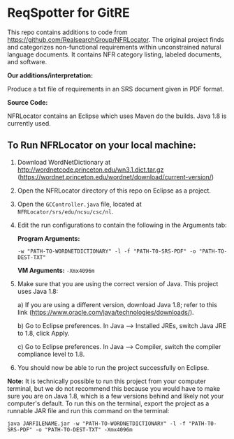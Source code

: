 ReqSpotter for GitRE
==========
This repo contains additions to code from https://github.com/RealsearchGroup/NFRLocator. 
The original project finds and categorizes non-functional requirements within unconstrained natural language documents. It contains NFR category listing, labeled documents, and software.

**Our additions/interpretation:**

Produce a txt file of requirements in an SRS document given in PDF format. 

**Source Code:**

NFRLocator contains an Eclipse which uses Maven do the builds.  Java 1.8 is currently used.

## To Run NFRLocator on your local machine: ##

1. Download WordNetDictionary at http://wordnetcode.princeton.edu/wn3.1.dict.tar.gz (https://wordnet.princeton.edu/wordnet/download/current-version/)
2. Open the NFRLocator directory of this repo on Eclipse as a project. 
3. Open the `GCController.java` file, located at `NFRLocator/srs/edu/ncsu/csc/nl`.
4. Edit the run configurations to contain the following in the Arguments tab:
    
    **Program Arguments:** 
      
      `-w "PATH-TO-WORDNETDICTIONARY" -l -f "PATH-T0-SRS-PDF" -o "PATH-TO-DEST-TXT"`
    
    **VM Arguments:**  `-Xmx4096m`  
    
4. Make sure that you are using the correct version of Java. This project uses Java 1.8:
    
    a) If you are using a different version, download Java 1.8; refer to this link (https://www.oracle.com/java/technologies/downloads/).
    
    b) Go to Eclipse preferences. In Java --> Installed JREs, switch Java JRE to 1.8, click Apply.
    
    c) Go to Eclipse preferences. In Java --> Compiler, switch the compiler compliance level to 1.8.
    
5. You should now be able to run the project successfully on Eclipse.
    

**Note:** It is technically possible to run this project from your computer terminal, but we do not recommend this because you would have to make sure you are on Java 1.8, which is a few versions behind and likely not your computer's default. To run this on the terminal, export the project as a runnable JAR file and run this command on the terminal: 

`java JARFILENAME.jar -w "PATH-TO-WORDNETDICTIONARY" -l -f "PATH-T0-SRS-PDF" -o "PATH-TO-DEST-TXT" -Xmx4096m`
